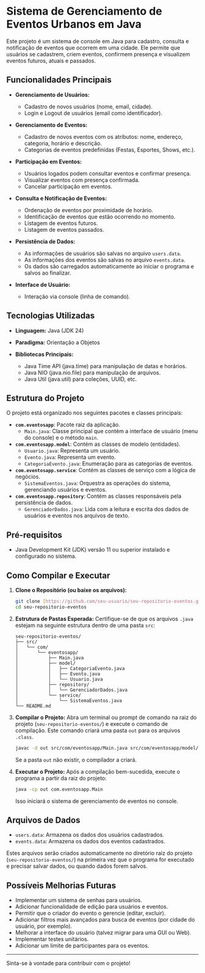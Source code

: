 # Sistema de Gerenciamento de Eventos Urbanos em Java

Este projeto é um sistema de console em Java para cadastro, consulta e notificação de eventos que ocorrem em uma cidade. Ele permite que usuários se cadastrem, criem eventos, confirmem presença e visualizem eventos futuros, atuais e passados.

## Funcionalidades Principais

* **Gerenciamento de Usuários:**
    * Cadastro de novos usuários (nome, email, cidade).
    * Login e Logout de usuários (email como identificador).
      
* **Gerenciamento de Eventos:**
    * Cadastro de novos eventos com os atributos: nome, endereço, categoria, horário e descrição.
    * Categorias de eventos predefinidas (Festas, Esportes, Shows, etc.).
      
* **Participação em Eventos:**
    * Usuários logados podem consultar eventos e confirmar presença.
    * Visualizar eventos com presença confirmada.
    * Cancelar participação em eventos.
      
* **Consulta e Notificação de Eventos:**
    * Ordenação de eventos por proximidade de horário.
    * Identificação de eventos que estão ocorrendo no momento.
    * Listagem de eventos futuros.
    * Listagem de eventos passados.
      
* **Persistência de Dados:**
    * As informações de usuários são salvas no arquivo `users.data`.
    * As informações dos eventos são salvas no arquivo `events.data`.
    * Os dados são carregados automaticamente ao iniciar o programa e salvos ao finalizar.
      
* **Interface de Usuário:**
    * Interação via console (linha de comando).

## Tecnologias Utilizadas

* **Linguagem:** Java (JDK 24)
* **Paradigma:** Orientação a Objetos
  
* **Bibliotecas Principais:**
    * Java Time API (java.time) para manipulação de datas e horários.
    * Java NIO (java.nio.file) para manipulação de arquivos.
    * Java Util (java.util) para coleções, UUID, etc.

## Estrutura do Projeto

O projeto está organizado nos seguintes pacotes e classes principais:

* **`com.eventosapp`**: Pacote raiz da aplicação.
    * `Main.java`: Classe principal que contém a interface de usuário (menu do console) e o método `main`.
* **`com.eventosapp.model`**: Contém as classes de modelo (entidades).
    * `Usuario.java`: Representa um usuário.
    * `Evento.java`: Representa um evento.
    * `CategoriaEvento.java`: Enumeração para as categorias de eventos.
* **`com.eventosapp.service`**: Contém as classes de serviço com a lógica de negócios.
    * `SistemaEventos.java`: Orquestra as operações do sistema, gerenciando usuários e eventos.
* **`com.eventosapp.repository`**: Contém as classes responsáveis pela persistência de dados.
    * `GerenciadorDados.java`: Lida com a leitura e escrita dos dados de usuários e eventos nos arquivos de texto.

## Pré-requisitos

* Java Development Kit (JDK) versão 11 ou superior instalado e configurado no sistema.

## Como Compilar e Executar

1.  **Clone o Repositório (ou baixe os arquivos):**
    ```bash
    git clone [https://github.com/seu-usuario/seu-repositorio-eventos.git](https://github.com/seu-usuario/seu-repositorio-eventos.git)
    cd seu-repositorio-eventos
    ```

2.  **Estrutura de Pastas Esperada:**
    Certifique-se de que os arquivos `.java` estejam na seguinte estrutura dentro de uma pasta `src`:
    ```
    seu-repositorio-eventos/
    ├── src/
    │   └── com/
    │       └── eventosapp/
    │           ├── Main.java
    │           ├── model/
    │           │   ├── CategoriaEvento.java
    │           │   ├── Evento.java
    │           │   └── Usuario.java
    │           ├── repository/
    │           │   └── GerenciadorDados.java
    │           └── service/
    │               └── SistemaEventos.java
    └── README.md
    ```

3.  **Compilar o Projeto:**
    Abra um terminal ou prompt de comando na raiz do projeto (`seu-repositorio-eventos/`) e execute o comando de compilação. Este comando criará uma pasta `out` para os arquivos `.class`.
    ```bash
    javac -d out src/com/eventosapp/Main.java src/com/eventosapp/model/*.java src/com/eventosapp/repository/*.java src/com/eventosapp/service/*.java
    ```
    Se a pasta `out` não existir, o compilador a criará.

4.  **Executar o Projeto:**
    Após a compilação bem-sucedida, execute o programa a partir da raiz do projeto:
    ```bash
    java -cp out com.eventosapp.Main
    ```
    Isso iniciará o sistema de gerenciamento de eventos no console.

## Arquivos de Dados

* `users.data`: Armazena os dados dos usuários cadastrados.
* `events.data`: Armazena os dados dos eventos cadastrados.

Estes arquivos serão criados automaticamente no diretório raiz do projeto (`seu-repositorio-eventos/`) na primeira vez que o programa for executado e precisar salvar dados, ou quando dados forem salvos.

## Possíveis Melhorias Futuras

* Implementar um sistema de senhas para usuários.
* Adicionar funcionalidade de edição para usuários e eventos.
* Permitir que o criador do evento o gerencie (editar, excluir).
* Adicionar filtros mais avançados para busca de eventos (por cidade do usuário, por exemplo).
* Melhorar a interface do usuário (talvez migrar para uma GUI ou Web).
* Implementar testes unitários.
* Adicionar um limite de participantes para os eventos.

---

Sinta-se à vontade para contribuir com o projeto!
